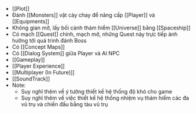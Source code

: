 - [[Plot]] 
- Đánh [[Monsters]] vật cày chay để nâng cấp [[Player]] và [[Equipments]]
- Không gian mở, lấy bối cảnh thám hiểm [[Universe]] bằng [[Spaceship]]
- Có mạch [[Quest]] chính, mạch mở, những Quest này trực tiếp ảnh hưởng tới quá trình đánh Boss 
- Có [[Concept Maps]] 
- Có [[Dialog System]] giữa Player và AI NPC
- [[Gameplay]]
- [[Player Experience]]
- [[Multiplayer (In Future)]] 
- [[SoundTrack]]
- Note: 
	 - Suy nghĩ thêm về ý tưởng thiết kế hệ thống độ khó cho game
	 - Suy nghĩ thêm về việc thiết kế hệ thống nhiệm vụ thám hiểm các đa vũ trụ và chiến đấu bằng tàu vũ trụ